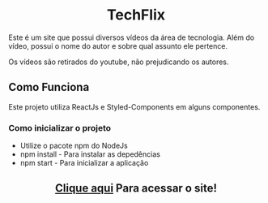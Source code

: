 <h1 align="center">TechFlix</h1>

<div>
  <p>Este é um site que possui diversos vídeos da área de tecnologia. Além do vídeo, possui o nome do autor e sobre qual assunto ele pertence.</p>
  <p>Os vídeos são retirados do youtube, não prejudicando os autores.</p>
</div>

<div>
  <h2>Como Funciona</h2>
  <p>Este projeto utiliza ReactJs e Styled-Components em alguns componentes.</p>

  <h3>Como inicializar o projeto</h3>
  <ul>
    <li>Utilize o pacote npm do NodeJs</li>
    <li>npm install - Para instalar as depedências</li>
    <li>npm start - Para inicializar a aplicação</li>
  </ul>
</div>

<div align="center">
  <h2><a href="https://techflix-black.vercel.app/" target="_blank">Clique aqui</a> Para acessar o site!</h2>
</div>






